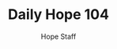 ---
image: /assets/img/daily-hope-default-artwork.png
title: Daily Hope 104
number: 104
categories:
  - Daily Hope
author: Hope Staff
notes: Daily Hope 104
embed: >-
  <iframe style="border-radius:12px" src="https://open.spotify.com/embed/episode/0m0z1O6rjkFtUTcQxTfsjF?utm_source=generator" width="100%" height="352" frameBorder="0" allowfullscreen="" allow="autoplay; clipboard-write; encrypted-media; fullscreen; picture-in-picture" loading="lazy"></iframe>
---
